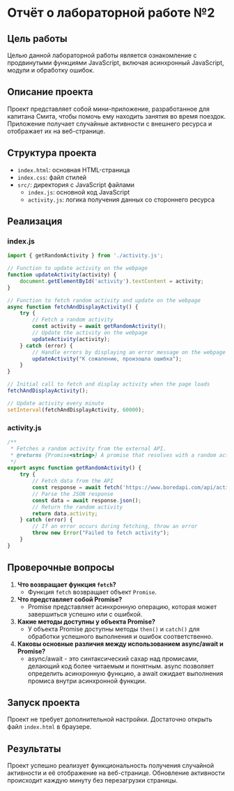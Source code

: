 # Отчёт о лабораторной работе №2

## Цель работы
Целью данной лабораторной работы является ознакомление с продвинутыми функциями JavaScript, включая асинхронный JavaScript, модули и обработку ошибок.

## Описание проекта
Проект представляет собой мини-приложение, разработанное для капитана Смита, чтобы помочь ему находить занятия во время поездок. Приложение получает случайные активности с внешнего ресурса и отображает их на веб-странице.

## Структура проекта
- `index.html`: основная HTML-страница
- `index.css`: файл стилей
- `src/`: директория с JavaScript файлами
  - `index.js`: основной код JavaScript
  - `activity.js`: логика получения данных со стороннего ресурса

## Реализация
### index.js
```javascript
import { getRandomActivity } from './activity.js';

// Function to update activity on the webpage
function updateActivity(activity) {
    document.getElementById('activity').textContent = activity;
}

// Function to fetch random activity and update on the webpage
async function fetchAndDisplayActivity() {
    try {
        // Fetch a random activity
        const activity = await getRandomActivity();
        // Update the activity on the webpage
        updateActivity(activity);
    } catch (error) {
        // Handle errors by displaying an error message on the webpage
        updateActivity("К сожалению, произошла ошибка");
    }
}

// Initial call to fetch and display activity when the page loads
fetchAndDisplayActivity();

// Update activity every minute
setInterval(fetchAndDisplayActivity, 60000);
```
### activity.js
```javascript
/**
 * Fetches a random activity from the external API.
 * @returns {Promise<string>} A promise that resolves with a random activity.
 */
export async function getRandomActivity() {
    try {
        // Fetch data from the API
        const response = await fetch('https://www.boredapi.com/api/activity/');
        // Parse the JSON response
        const data = await response.json();
        // Return the random activity
        return data.activity;
    } catch (error) {
        // If an error occurs during fetching, throw an error
        throw new Error("Failed to fetch activity");
    }
}
```

## Проверочные вопросы
1. **Что возвращает функция `fetch`?**
   - Функция `fetch` возвращает объект `Promise`.
2. **Что представляет собой Promise?**
   - Promise представляет асинхронную операцию, которая может завершиться успешно или с ошибкой.
3. **Какие методы доступны у объекта Promise?**
   - У объекта Promise доступны методы `then()` и `catch()` для обработки успешного выполнения и ошибок соответственно.
4. **Каковы основные различия между использованием async/await и Promise?**
   - async/await - это синтаксический сахар над промисами, делающий код более читаемым и понятным. async позволяет определить асинхронную функцию, а await ожидает выполнения промиса внутри асинхронной функции.

## Запуск проекта
Проект не требует дополнительной настройки. Достаточно открыть файл `index.html` в браузере.

## Результаты
Проект успешно реализует функциональность получения случайной активности и её отображение на веб-странице. Обновление активности происходит каждую минуту без перезагрузки страницы.

